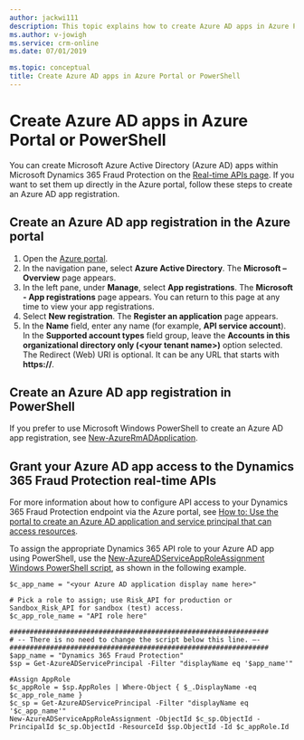 ```yaml
---
author: jackwi111
description: This topic explains how to create Azure AD apps in Azure Portal or PowerShell for use with Dynamics 365 Fraud Protection.
ms.author: v-jowigh
ms.service: crm-online
ms.date: 07/01/2019

ms.topic: conceptual
title: Create Azure AD apps in Azure Portal or PowerShell 
---
```


# Create Azure AD apps in Azure Portal or PowerShell 

You can create Microsoft Azure Active Directory (Azure AD) apps within Microsoft Dynamics 365 Fraud Protection on the [Real-time APIs page](integrate-real-time-api.md). If you want to set them up directly in the Azure portal, follow these steps to create an Azure AD app registration. 

## Create an Azure AD app registration in the Azure portal 
 <!--note from editor: Please use the descriptive titles/names for the navigation and left panes.-->
 <!--note from editor: Checking that in "Redirect (Web) URI", you do mean URI and not URL.-->
 
1. Open the [Azure portal](https://portal.azure.com).
2. In the navigation pane, select **Azure Active Directory**. The **Microsoft – Overview** page appears. 
3. In the left pane, under **Manage**, select **App registrations**. The **Microsoft - App registrations** page appears. You can return to this page at any time to view your app registrations. 
4. Select **New registration**. The **Register an application** page appears. 
5. In the **Name** field, enter any name (for example, **API service account**). In the **Supported account types** field group, leave the **Accounts in this organizational directory only (\<your tenant name\>)** option selected. The Redirect (Web) URI is optional. It can be any URL that starts with **https://**. 

## Create an Azure AD app registration in PowerShell 
If you prefer to use Microsoft Windows PowerShell to create an Azure AD app registration, see [New-AzureRmADApplication](https://docs.microsoft.com/powershell/module/azurerm.resources/new-azurermadapplication?view=azurermps-6.13.0). 

## Grant your Azure AD app access to the Dynamics 365 Fraud Protection real-time APIs 
For more information about how to configure API access to your Dynamics 365 Fraud Protection endpoint via the Azure portal, see [How to: Use the portal to create an Azure AD application and service principal that can access resources](https://docs.microsoft.com/azure/active-directory/develop/howto-create-service-principal-portal). 

To assign the appropriate Dynamics 365 API role to your Azure AD app using PowerShell, use the [New-AzureADServiceAppRoleAssignment Windows PowerShell script](https://docs.microsoft.com/powershell/module/azuread/new-azureadserviceapproleassignment?view=azureadps-2.0), as shown in the following example. 

```console
$c_app_name = "<your Azure AD application display name here>"

# Pick a role to assign; use Risk_API for production or Sandbox_Risk_API for sandbox (test) access.
$c_app_role_name = "API role here"

################################################################
# -- There is no need to change the script below this line. –- 
################################################################
$app_name = "Dynamics 365 Fraud Protection"
$sp = Get-AzureADServicePrincipal -Filter "displayName eq '$app_name'"

#Assign AppRole
$c_appRole = $sp.AppRoles | Where-Object { $_.DisplayName -eq $c_app_role_name }
$c_sp = Get-AzureADServicePrincipal -Filter "displayName eq '$c_app_name'"
New-AzureADServiceAppRoleAssignment -ObjectId $c_sp.ObjectId -PrincipalId $c_sp.ObjectId -ResourceId $sp.ObjectId -Id $c_appRole.Id 
```

